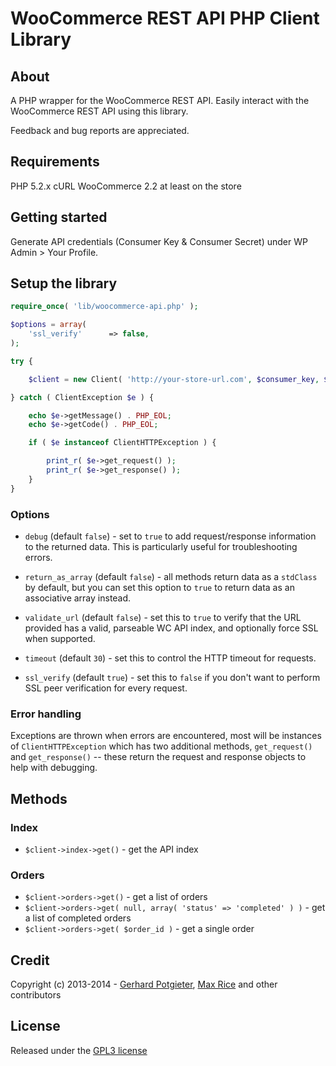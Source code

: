 WooCommerce REST API PHP Client Library
=======================================

## About

A PHP wrapper for the WooCommerce REST API. Easily interact with the WooCommerce REST API using this library.

Feedback and bug reports are appreciated.

## Requirements

PHP 5.2.x
cURL
WooCommerce 2.2 at least on the store

## Getting started

Generate API credentials (Consumer Key & Consumer Secret) under WP Admin > Your Profile.

## Setup the library

```php
require_once( 'lib/woocommerce-api.php' );

$options = array(
	'ssl_verify'      => false,
);

try {

	$client = new Client( 'http://your-store-url.com', $consumer_key, $consumer_secret, $options );

} catch ( ClientException $e ) {

	echo $e->getMessage() . PHP_EOL;
	echo $e->getCode() . PHP_EOL;

	if ( $e instanceof ClientHTTPException ) {

		print_r( $e->get_request() );
		print_r( $e->get_response() );
	}
}
```

### Options

* `debug` (default `false`) - set to `true` to add request/response information to the returned data. This is particularly useful for troubleshooting errors.

* `return_as_array` (default `false`) - all methods return data as a `stdClass` by default, but you can set this option to `true` to return data as an associative array instead.

* `validate_url` (default `false`) - set this to `true` to verify that the URL provided has a valid, parseable WC API index, and optionally force SSL when supported.

* `timeout` (default `30`) - set this to control the HTTP timeout for requests.

* `ssl_verify` (default `true`) - set this to `false` if you don't want to perform SSL peer verification for every request.


### Error handling
Exceptions are thrown when errors are encountered, most will be instances of `ClientHTTPException` which has two additional methods, `get_request()` and `get_response()` -- these return the request and response objects to help with debugging.


## Methods

### Index

* `$client->index->get()` - get the API index

### Orders

* `$client->orders->get()` - get a list of orders
* `$client->orders->get( null, array( 'status' => 'completed' ) )` - get a list of completed orders
* `$client->orders->get( $order_id )` - get a single order


## Credit

Copyright (c) 2013-2014 - [Gerhard Potgieter](http://gerhardpotgieter.com/), [Max Rice](http://maxrice.com) and other contributors

## License
Released under the [GPL3 license](http://www.gnu.org/licenses/gpl-3.0.html)
